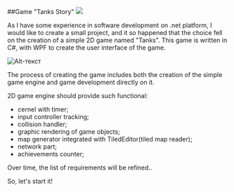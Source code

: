 ##Game "Tanks Story" 
<a href="https://ci.appveyor.com/project/Vlad7/tanksstory">
        <img src="https://ci.appveyor.com/api/projects/status/github/Vlad7/TanksStory?branch=master&svg=true">
</a>  


    
As I have some experience in software development on .net platform, I would like to create a small project, and it so happened that the choice fell on the creation of a simple 2D game named "Tanks". This game is written in C#, with WPF to create the user interface of the game.

![Alt-текст](https://encrypted-tbn3.gstatic.com/images?q=tbn:ANd9GcQ33GqVRWDPipd6NWxiISSnHb5iuAZ6B6Fkm7vuUib81qzNlQetBg "Heavy machine")

The process of creating the game includes both the creation of the simple game engine and game development directly on it.

2D game engine should provide such functional:

  - cernel with timer;
  - input controller tracking;
  - collision handler;
  - graphic rendering of game objects;
  - map generator integrated with TiledEditor(tiled map reader);
  - network part;
  - achievements counter;

Over time, the list of requirements will be refined..

So, let's start it!



